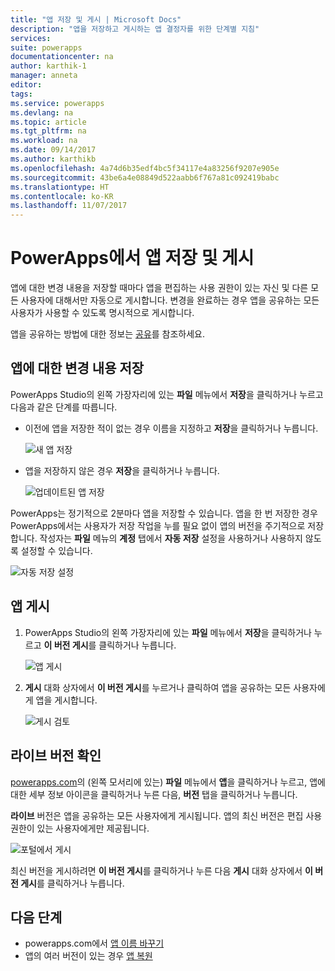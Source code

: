 ```yaml
---
title: "앱 저장 및 게시 | Microsoft Docs"
description: "앱을 저장하고 게시하는 앱 결정자를 위한 단계별 지침"
services: 
suite: powerapps
documentationcenter: na
author: karthik-1
manager: anneta
editor: 
tags: 
ms.service: powerapps
ms.devlang: na
ms.topic: article
ms.tgt_pltfrm: na
ms.workload: na
ms.date: 09/14/2017
ms.author: karthikb
ms.openlocfilehash: 4a74d6b35edf4bc5f34117e4a83256f9207e905e
ms.sourcegitcommit: 43be6a4e08849d522aabb6f767a81c092419babc
ms.translationtype: HT
ms.contentlocale: ko-KR
ms.lasthandoff: 11/07/2017
---
```

# <a name="save-and-publish-an-app-in-powerapps"></a>PowerApps에서 앱 저장 및 게시
앱에 대한 변경 내용을 저장할 때마다 앱을 편집하는 사용 권한이 있는 자신 및 다른 모든 사용자에 대해서만 자동으로 게시합니다. 변경을 완료하는 경우 앱을 공유하는 모든 사용자가 사용할 수 있도록 명시적으로 게시합니다.

앱을 공유하는 방법에 대한 정보는 [공유](share-app.md)를 참조하세요.

## <a name="save-changes-to-an-app"></a>앱에 대한 변경 내용 저장
PowerApps Studio의 왼쪽 가장자리에 있는 **파일** 메뉴에서 **저장**을 클릭하거나 누르고 다음과 같은 단계를 따릅니다.

* 이전에 앱을 저장한 적이 없는 경우 이름을 지정하고 **저장**을 클릭하거나 누릅니다.
  
    ![새 앱 저장](./media/save-publish-app/save-as.png)
* 앱을 저장하지 않은 경우 **저장**을 클릭하거나 누릅니다.  
  
    ![업데이트된 앱 저장](./media/save-publish-app/save-app.png)

PowerApps는 정기적으로 2분마다 앱을 저장할 수 있습니다. 앱을 한 번 저장한 경우 PowerApps에서는 사용자가 저장 작업을 누를 필요 없이 앱의 버전을 주기적으로 저장합니다. 작성자는 **파일** 메뉴의 **계정** 탭에서 **자동 저장** 설정을 사용하거나 사용하지 않도록 설정할 수 있습니다. 

![자동 저장 설정](./media/save-publish-app/autosave.png)

## <a name="publish-an-app"></a>앱 게시
1. PowerApps Studio의 왼쪽 가장자리에 있는 **파일** 메뉴에서 **저장**을 클릭하거나 누르고 **이 버전 게시**를 클릭하거나 누릅니다.
   
    ![앱 게시](./media/save-publish-app/publish-app.png)
2. **게시** 대화 상자에서 **이 버전 게시**를 누르거나 클릭하여 앱을 공유하는 모든 사용자에게 앱을 게시합니다.
   
   ![게시 검토](./media/save-publish-app/publish-review.png)

## <a name="identify-the-live-version"></a>라이브 버전 확인
[powerapps.com](https://web.powerapps.com)의 (왼쪽 모서리에 있는) **파일** 메뉴에서 **앱**을 클릭하거나 누르고, 앱에 대한 세부 정보 아이콘을 클릭하거나 누른 다음, **버전** 탭을 클릭하거나 누릅니다.

**라이브** 버전은 앱을 공유하는 모든 사용자에게 게시됩니다. 앱의 최신 버전은 편집 사용 권한이 있는 사용자에게만 제공됩니다.

![포털에서 게시](./media/save-publish-app/publish-portal.png)

최신 버전을 게시하려면 **이 버전 게시**를 클릭하거나 누른 다음 **게시** 대화 상자에서 **이 버전 게시**를 클릭하거나 누릅니다.

## <a name="next-steps"></a>다음 단계
* powerapps.com에서 [앱 이름 바꾸기](set-name-tile.md)
* 앱의 여러 버전이 있는 경우 [앱 복원](restore-an-app.md)

